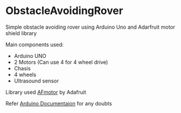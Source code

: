 # ObstacleAvoidingRover
Simple obstacle avoiding rover using Arduino Uno and Adarfruit motor shield library

Main components used:
- Arduino UNO
- 2 Motors (Can use 4 for 4 wheel drive)
- Chasis
- 4 wheels
- Ultrasound sensor

Library used [AFmotor](https://github.com/adafruit/Adafruit-Motor-Shield-library "AFmotor Shield library") by Adafruit

Refer [Arduino Documentaion](https://github.com/adafruit/Adafruit-Motor-Shield-library "Arduino Documentaion") for any doubts
